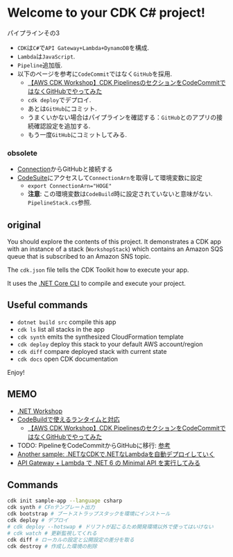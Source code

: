 # Welcome to your CDK C# project!

パイプラインその3

- `CDK`は`C#`で`API Gateway+Lambda+DynamoDB`を構成.
- `Lambda`は`JavaScript`.
- `Pipeline`追加版.
- 以下のページを参考に`CodeCommit`ではなく`GitHub`を採用.
  - [【AWS CDK Workshop】CDK PipelinesのセクションをCodeCommitではなくGitHubでやってみた](https://qiita.com/shimi7o/items/cf69aac8e4b5f2f1dd52)
  - `cdk deploy`でデプロイ.
  - あとは`GitHub`にコミット.
  - うまくいかない場合はパイプラインを確認する：`GitHub`とのアプリの接続確認設定を追加する.
  - もう一度`GitHub`にコミットしてみる.

### obsolete

- [Connection](https://ap-northeast-1.console.aws.amazon.com/codesuite/settings/connections?region=ap-northeast-1&connections-meta=eyJmIjp7InRleHQiOiIifSwicyI6e30sIm4iOjIwLCJpIjowfQ)からGitHubと接続する
- [CodeSuite](https://ap-northeast-1.console.aws.amazon.com/codesuite/settings)にアクセスして`ConnectionArn`を取得して環境変数に設定
  - `export ConnectionArn="HOGE"`
  - **注意**: この環境変数は`CodeBuild`時に設定されていないと意味がない.
    `PipelineStack.cs`参照.

## original

You should explore the contents of this project. It demonstrates a CDK app with an instance of a stack (`WorkshopStack`)
which contains an Amazon SQS queue that is subscribed to an Amazon SNS topic.

The `cdk.json` file tells the CDK Toolkit how to execute your app.

It uses the [.NET Core CLI](https://docs.microsoft.com/dotnet/articles/core/) to compile and execute your project.

## Useful commands

* `dotnet build src` compile this app
* `cdk ls`           list all stacks in the app
* `cdk synth`       emits the synthesized CloudFormation template
* `cdk deploy`      deploy this stack to your default AWS account/region
* `cdk diff`        compare deployed stack with current state
* `cdk docs`        open CDK documentation

Enjoy!

## MEMO

- [.NET Workshop](https://cdkworkshop.com/ja/40-dotnet.html)
- [CodeBuildで使えるランタイムと対応](https://docs.aws.amazon.com/codebuild/latest/userguide/available-runtimes.html)
  - [【AWS CDK Workshop】CDK PipelinesのセクションをCodeCommitではなくGitHubでやってみた](https://qiita.com/shimi7o/items/cf69aac8e4b5f2f1dd52)
- TODO: PipelineをCodeCommitからGitHubに移行: [参考](https://qiita.com/shimi7o/items/cf69aac8e4b5f2f1dd52)
- [Another sample: .NETなCDKで.NETなLambdaを自動デプロイしていく](https://buildersbox.corp-sansan.com/entry/2021/05/31/110000)
- [API Gateway + Lambda で .NET 6 の Minimal API を実行してみる](https://dev.classmethod.jp/articles/api-gateway-lambda-net-6-minimal-api/)

## Commands

```sh
cdk init sample-app --language csharp
cdk synth # CFnテンプレート出力
cdk bootstrap # ブートストラップスタックを環境にインストール
cdk deploy # デプロイ
# cdk deploy --hotswap # ドリフトが起こるため開発環境以外で使ってはいけない
# cdk watch # 更新監視してくれる
cdk diff # ローカルの設定と公開設定の差分を取る
cdk destroy # 作成した環境の削除
```
